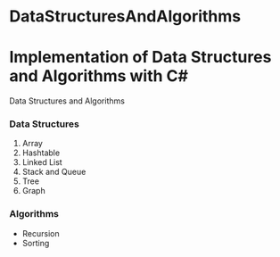 # DataStructuresAndAlgorithms
# Implementation of Data Structures and Algorithms with C#
Data Structures and Algorithms

### Data Structures 
  1. Array
  2. Hashtable
  3. Linked List
  4. Stack and Queue
  5. Tree
  6. Graph

### Algorithms
  - Recursion
  - Sorting

